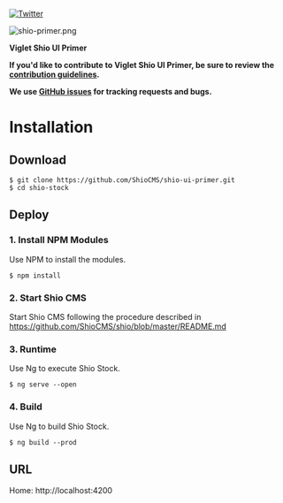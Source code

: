 [![Twitter](https://img.shields.io/twitter/follow/shiocms.svg?style=social&label=Follow)](https://twitter.com/intent/follow?screen_name=shiocms)

![shio-primer.png](https://shiocms.github.io/shio-ui-primer/img/shio-primer.png) 

**Viglet Shio UI Primer**

**If you'd like to contribute to Viglet Shio UI Primer, be sure to review the [contribution
guidelines](CONTRIBUTING.md).**

**We use [GitHub issues](https://github.com/ShioCMS/shio-ui-primer/issues) for tracking requests and bugs.**

# Installation

## Download

```shell
$ git clone https://github.com/ShioCMS/shio-ui-primer.git
$ cd shio-stock
```

## Deploy 

### 1. Install NPM Modules

Use NPM to install the modules.

```shell
$ npm install
```

### 2. Start Shio CMS

Start Shio CMS following the procedure described in https://github.com/ShioCMS/shio/blob/master/README.md

### 3. Runtime

Use Ng to execute Shio Stock.

```shell
$ ng serve --open
```

### 4. Build

Use Ng to build Shio Stock.

```shell
$ ng build --prod
```

## URL

Home: http://localhost:4200
